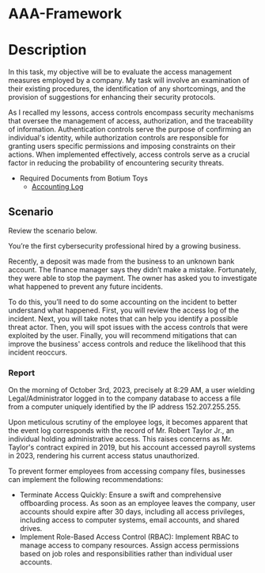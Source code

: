 # AAA-Framework
<h1>Description</h1>
In this task, my objective will be to evaluate the access management measures employed by a company. My task will involve an examination of their existing procedures, the identification of any shortcomings, and the provision of suggestions for enhancing their security protocols.

As I recalled my lessons, access controls encompass security mechanisms that oversee the management of access, authorization, and the traceability of information. Authentication controls serve the purpose of confirming an individual's identity, while authorization controls are responsible for granting users specific permissions and imposing constraints on their actions. When implemented effectively, access controls serve as a crucial factor in reducing the probability of encountering security threats.

- <a> Required Documents from Botium Toys </a>
  - [Accounting Log](https://github.com/malikaii99/Security-Audit-Botium-Toys/blob/e0549c8f436c765d70ff8ecd57e45f92ade54da8/IT%20Email%20SS.png)
<h2>Scenario</h2>
Review the scenario below.

You’re the first cybersecurity professional hired by a growing business.

Recently, a deposit was made from the business to an unknown bank account. The finance manager says they didn’t make a mistake. Fortunately, they were able to stop the payment. The owner has asked you to investigate what happened to prevent any future incidents.

To do this, you’ll need to do some accounting on the incident to better understand what happened. First, you will review the access log of the incident. Next, you will take notes that can help you identify a possible threat actor. Then, you will spot issues with the access controls that were exploited by the user. Finally, you will recommend mitigations that can improve the business' access controls and reduce the likelihood that this incident reoccurs.

<h3>Report</h3>

On the morning of October 3rd, 2023, precisely at 8:29 AM, a user wielding Legal/Administrator logged in to the company database to access a file from a computer uniquely identified by the IP address 152.207.255.255.

Upon meticulous scrutiny of the employee logs, it becomes apparent that the event log corresponds with the record of Mr. Robert Taylor Jr., an individual holding administrative access. This raises concerns as Mr. Taylor's contract expired in 2019, but his account accessed payroll systems in 2023, rendering his current access status unauthorized.

<a> To prevent former employees from accessing company files, businesses can implement the following recommendations:
  - Terminate Access Quickly: Ensure a swift and comprehensive offboarding process. As soon as an employee leaves the company, user accounts should expire after 30 days, including all access privileges, including access to computer systems, email accounts, and shared drives.
  - Implement Role-Based Access Control (RBAC): Implement RBAC to manage access to company resources. Assign access permissions based on job roles and responsibilities rather than individual user accounts.
